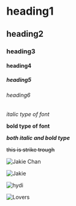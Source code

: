 # heading1
## heading2
### heading3
#### heading4
##### heading5
###### heading6

*italic type of font*

**bold type of font**

***both italic and bold type***

~~this is strike trough~~

![Jakie Chan](https://static.wikia.nocookie.net/toonami/images/a/a2/Jackie_Chan_Adventures.jpg/revision/latest/top-crop/width/360/height/450?cb=20131219031209)

![Jakie](https://static0.srcdn.com/wordpress/wp-content/uploads/2017/04/Jackie-Chan-Adventures.jpg?q=50&fit=crop&w=960&h=500&dpr=1.5)

![hydi](https://wallpapercave.com/wp/wp6154186.jpg)

![Lovers](https://images.squarespace-cdn.com/content/54fc8146e4b02a22841f4df7/1521335930119-32QQZKGAWTWC6HR10TTV/?format=1000w&content-type=image%2Fjpeg)


